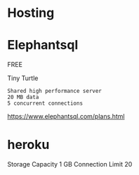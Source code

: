 # Hosting


# Elephantsql


FREE

Tiny Turtle

    Shared high performance server
    20 MB data
    5 concurrent connections


https://www.elephantsql.com/plans.html



# heroku

Storage Capacity 1 GB 
Connection Limit 20 
  